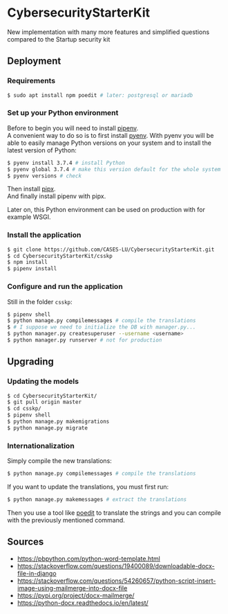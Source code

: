 # CybersecurityStarterKit

New implementation with many more features and simplified questions compared to
the Startup security kit


## Deployment

### Requirements

```bash
$ sudo apt install npm poedit # later: postgresql or mariadb
```


### Set up your Python environment

Before to begin you will need to install
[pipenv](https://github.com/pypa/pipenv).  
A convenient way to do so is to first install
[pyenv](https://github.com/pyenv/pyenv). With pyenv you will be able
to easily manage Python versions on your system and to install the latest
version of Python:

```bash
$ pyenv install 3.7.4 # install Python
$ pyenv global 3.7.4 # make this version default for the whole system
$ pyenv versions # check
```

Then install
[pipx](https://github.com/pipxproject/pipx).  
And finally install pipenv with pipx.

Later on, this Python environment can be used on production with for
example WSGI.


### Install the application


```bash
$ git clone https://github.com/CASES-LU/CybersecurityStarterKit.git
$ cd CybersecurityStarterKit/csskp
$ npm install
$ pipenv install
```


### Configure and run the application

Still in the folder `csskp`:

```bash
$ pipenv shell
$ python manage.py compilemessages # compile the translations
$ # I suppose we need to initialize the DB with manager.py...
$ python manager.py createsuperuser --username <username>
$ python manager.py runserver # not for production
```



## Upgrading

### Updating the models

```bash
$ cd CybersecurityStarterKit/
$ git pull origin master
$ cd csskp/
$ pipenv shell
$ python manage.py makemigrations
$ python manage.py migrate
```


### Internationalization

Simply compile the new translations:

```bash
$ python manage.py compilemessages # compile the translations
```

If you want to update the translations, you must first run:

```bash
$ python manage.py makemessages # extract the translations
```

Then you use a tool like
[poedit](https://poedit.net) to translate the strings and you can compile with
the previously mentioned command.


## Sources

- https://pbpython.com/python-word-template.html
- https://stackoverflow.com/questions/19400089/downloadable-docx-file-in-django
- https://stackoverflow.com/questions/54260657/python-script-insert-image-using-mailmerge-into-docx-file
- https://pypi.org/project/docx-mailmerge/
- https://python-docx.readthedocs.io/en/latest/
